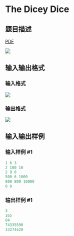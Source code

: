 # The Dicey Dice

## 题目描述

[problemUrl]: https://uva.onlinejudge.org/index.php?option=com_onlinejudge&Itemid=8&category=26&page=show_problem&problem=2428

[PDF](https://uva.onlinejudge.org/external/114/p11433.pdf)

![](https://cdn.luogu.com.cn/upload/vjudge_pic/UVA11433/4f22f69e3939da6d9e483f3df77484357feaef43.png)

## 输入输出格式

### 输入格式

![](https://cdn.luogu.com.cn/upload/vjudge_pic/UVA11433/c94f8cff717b806d7b44f113413f710cc0bf1f93.png)

### 输出格式

![](https://cdn.luogu.com.cn/upload/vjudge_pic/UVA11433/e6a1420cb15441527620c46d267a7b3f80b36c9f.png)

## 输入输出样例

### 输入样例 #1

```cpp
1 6 3
2 100 10
2 9 8
500 6 1000
800 800 10000
0 0
```


### 输出样例 #1

```cpp
3
165
84
74335590
33274428
```


